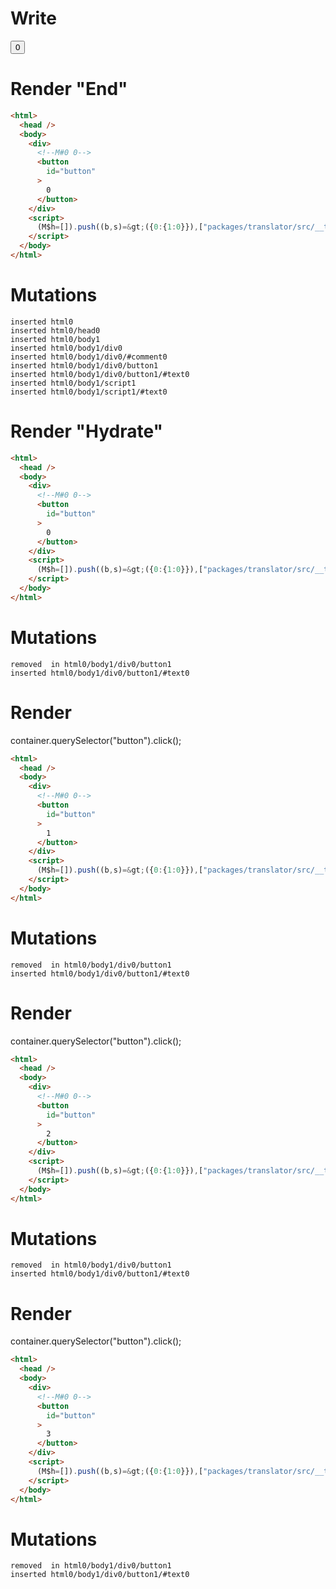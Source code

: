 # Write
  <div><!M#0 0><button id=button>0</button></div><script>(M$h=[]).push((b,s)=>({0:{1:0}}),["packages/translator/src/__tests__/fixtures/effect-counter/template.marko_0_clickCount",0,])</script>


# Render "End"
```html
<html>
  <head />
  <body>
    <div>
      <!--M#0 0-->
      <button
        id="button"
      >
        0
      </button>
    </div>
    <script>
      (M$h=[]).push((b,s)=&gt;({0:{1:0}}),["packages/translator/src/__tests__/fixtures/effect-counter/template.marko_0_clickCount",0,])
    </script>
  </body>
</html>
```

# Mutations
```
inserted html0
inserted html0/head0
inserted html0/body1
inserted html0/body1/div0
inserted html0/body1/div0/#comment0
inserted html0/body1/div0/button1
inserted html0/body1/div0/button1/#text0
inserted html0/body1/script1
inserted html0/body1/script1/#text0
```


# Render "Hydrate"
```html
<html>
  <head />
  <body>
    <div>
      <!--M#0 0-->
      <button
        id="button"
      >
        0
      </button>
    </div>
    <script>
      (M$h=[]).push((b,s)=&gt;({0:{1:0}}),["packages/translator/src/__tests__/fixtures/effect-counter/template.marko_0_clickCount",0,])
    </script>
  </body>
</html>
```

# Mutations
```
removed  in html0/body1/div0/button1
inserted html0/body1/div0/button1/#text0
```


# Render 
container.querySelector("button").click();

```html
<html>
  <head />
  <body>
    <div>
      <!--M#0 0-->
      <button
        id="button"
      >
        1
      </button>
    </div>
    <script>
      (M$h=[]).push((b,s)=&gt;({0:{1:0}}),["packages/translator/src/__tests__/fixtures/effect-counter/template.marko_0_clickCount",0,])
    </script>
  </body>
</html>
```

# Mutations
```
removed  in html0/body1/div0/button1
inserted html0/body1/div0/button1/#text0
```


# Render 
container.querySelector("button").click();

```html
<html>
  <head />
  <body>
    <div>
      <!--M#0 0-->
      <button
        id="button"
      >
        2
      </button>
    </div>
    <script>
      (M$h=[]).push((b,s)=&gt;({0:{1:0}}),["packages/translator/src/__tests__/fixtures/effect-counter/template.marko_0_clickCount",0,])
    </script>
  </body>
</html>
```

# Mutations
```
removed  in html0/body1/div0/button1
inserted html0/body1/div0/button1/#text0
```


# Render 
container.querySelector("button").click();

```html
<html>
  <head />
  <body>
    <div>
      <!--M#0 0-->
      <button
        id="button"
      >
        3
      </button>
    </div>
    <script>
      (M$h=[]).push((b,s)=&gt;({0:{1:0}}),["packages/translator/src/__tests__/fixtures/effect-counter/template.marko_0_clickCount",0,])
    </script>
  </body>
</html>
```

# Mutations
```
removed  in html0/body1/div0/button1
inserted html0/body1/div0/button1/#text0
```